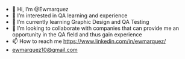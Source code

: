 - 👋 Hi, I’m @Ewmarquez
- 👀 I’m interested in QA learning and experience
- 🌱 I’m currently learning Graphic Design and QA Testing
- 💞️ I’m looking to collaborate with companies that can provide me an opportunity in the QA field and thus gain experience
- 📫 How to reach me https://www.linkedin.com/in/ewmarquez/
- ewmarquez10@gmail.com

<!---
Ewmarquez/Ewmarquez is a ✨ special ✨ repository because its `README.md` (this file) appears on your GitHub profile.
You can click the Preview link to take a look at your changes.
--->
